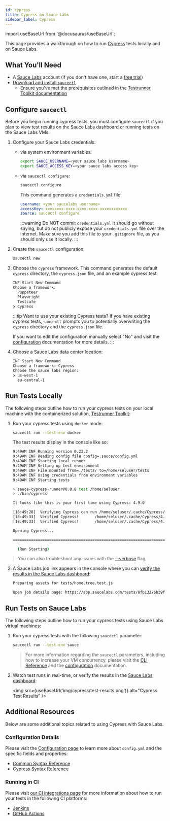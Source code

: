 ```yaml
---
id: cypress
title: Cypress on Sauce Labs
sidebar_label: Cypress
---
```


import useBaseUrl from '@docusaurus/useBaseUrl';

This page provides a walkthrough on how to run [Cypress](https://docs.cypress.io/guides/overview/why-cypress.html) tests locally and on Sauce Labs.

## What You'll Need

* A [Sauce Labs](https://saucelabs.com/) account (if you don't have one, start a [free trial](https://saucelabs.com/sign-up))
* [Download and install `saucectl`](/testrunner-toolkit/installation#installing-testrunner-toolkit)
    * Ensure you've met the prerequisites outlined in the [Testrunner Toolkit documentation](/testrunner-toolkit/installation#what-youll-need)

## Configure `saucectl`

Before you begin running cypress tests, you must configure `saucectl` if you plan to view test results on the Sauce Labs dashboard or running tests on the Sauce Labs VMs:      

1. Configure your Sauce Labs credentials:

    * via system environment variables:
        
        ```bash title="bash example"
        export SAUCE_USERNAME=<your sauce labs username>
        export SAUCE_ACCESS_KEY=<your sauce labs access key>
        ```
    
    * via `saucectl configure`:
    
        ```bash
        saucectl configure
        ```
      
      This command generates a `credentials.yml` file:
      
      ```yaml title="example credentials.yml"
      username: <your saucelabs username>
      accessKey: xxxxxxxx-xxxx-xxxx-xxxx-xxxxxxxxxxxx
      source: saucectl configure
      ```
      
      :::warning Do NOT commit `credentials.yml`
      It should go without saying, but do not publicly expose your `credentials.yml` file over the internet. Make sure you add this file to your `.gitignore` file, as you should only use it locally.
      :::  
      
2. Create the `saucectl` configuration:
    
    ```bash
    saucectl new
    ```

3. Choose the `cypress` framework. This command generates the default `cypress` directory, the `cypress.json` file, and an example cypress test:
    
    ```bash
    INF Start New Command
    Choose a framework:
      Puppeteer
      Playwright
      Testcafe
    ❯ Cypress
    ```
   
    :::tip Want to use your existing Cypress tests?
    If you have existing cypress tests, `saucectl` prompts you to potentially overwriting the `cypress` directory and the `cypress.json` file. 
    
    If you want to edit the configuration manually select "No" and visit the [configuration](/testrunner-toolkit/configuration#configuration-examples) documentation for more details.
    :::

4. Choose a Sauce Labs data center location:

    ```bash
    INF Start New Command
    Choose a framework: Cypress
    Choose the sauce labs region:
    ❯ us-west-1
      eu-central-1
    ```
   
## Run Tests Locally

The following steps outline how to run your cypress tests on your local machine with the containerized solution, [Testrunner Toolkit](/testrunner-toolkit):

1. Run your cypress tests using `docker` mode:

    ```bash
    saucectl run --test-env docker
    ```
   
   The test results display in the console like so:
   
    ```bash
    9:49AM INF Running version 0.23.2
    9:49AM INF Reading config file config=.sauce/config.yml
    9:49AM INF Starting local runner
    9:49AM INF Setting up test environment
    9:49AM INF File mounted from=./tests/ to=/home/seluser/tests
    9:49AM INF Using credentials from environment variables
    9:49AM INF Starting tests
    
    > sauce-cypress-runner@0.0.0 test /home/seluser
    > ./bin/cypress
    
    It looks like this is your first time using Cypress: 4.9.0
    
    [18:49:28]  Verifying Cypress can run /home/seluser/.cache/Cypress/4.9.0/Cypress [started]
    [18:49:33]  Verified Cypress!       /home/seluser/.cache/Cypress/4.9.0/Cypress [title changed]
    [18:49:33]  Verified Cypress!       /home/seluser/.cache/Cypress/4.9.0/Cypress [completed]
    
    Opening Cypress...
    
    ================================================================================
    
      (Run Starting)
   
   ```
  
   
  > You can also troubleshoot any issues with the [--verbose](/dev/cli/saucectl#verbose) flag.

2. A Sauce Labs job link appears in the console where you can [verify the results in the Sauce Labs dashboard](#run-tests-on-sauce-labs):

    ```bash
    Preparing assets for tests/home.tree.test.js
    
    Open job details page: https://app.saucelabs.com/tests/8fb13276b39f40c2b05048776bcaeaf6
    ```
   
## Run Tests on Sauce Labs

The following steps outline how to run your cypress tests using Sauce Labs virtual machines:
   
1. Run your cypress tests with the following `saucectl` parameter:

    ```bash
    saucectl run --test-env sauce
    ```
   
   > For more information regarding the `saucectl` parameters, including how to increase your VM concurrency, please visit the [CLI Reference](/dev/cli/saucectl#test-env) and the [configuration](/testrunner-toolkit/configuration) documentation.

6. Watch test runs in real-time, or verify the results in the [Sauce Labs dashboard](https://app.saucelabs.com/dashboard/tests/vdc):
   
   <img src={useBaseUrl('img/cypress/test-results.png')} alt="Cypress Test Results" />

## Additional Resources

Below are some additional topics related to using Cypress with Sauce Labs.

### Configuration Details

Please visit the [Configuration page](/testrunner-toolkit/configuration) to learn more about `config.yml` and the specific fields and properties:

* [Common Syntax Reference](/testrunner-toolkit/configuration#common-syntax-reference)
* [Cypress Syntax Reference](/testrunner-toolkit/configuration/cypress)

### Running in CI

Please visit [our CI integrations page](/testrunner-toolkit/integrations) for more information about how to run your tests in the following CI platforms:

* [Jenkins](/testrunner-toolkit/integrations/jenkins)
* [GitHub Actions](/testrunner-toolkit/integrations/github-actions)
